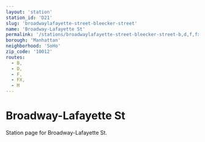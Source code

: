 ```yaml
---
layout: 'station'
station_id: 'D21'
slug: 'broadwaylafayette-street-bleecker-street'
name: 'Broadway-Lafayette St'
permalink: '/stations/broadwaylafayette-street-bleecker-street-b,d,f,fx,m/'
borough: 'Manhattan'
neighborhood: 'SoHo'
zip_code: '10012'
routes:
  - B,
  - D,
  - F,
  - FX,
  - M
---
```

# Broadway-Lafayette St

Station page for Broadway-Lafayette St.
